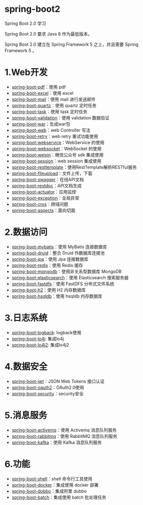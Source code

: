 # spring-boot2

Spring Boot 2.0 学习

Spring Boot 2.0 要求 Java 8 作为最低版本。

Spring Boot 2.0 建立在 Spring Framework 5 之上，并且需要 Spring Framework 5 。

# 1.Web开发

* [spring-boot-pdf](https://github.com/jeikerxiao/spring-boot2/tree/master/spring-boot-pdf)：使用 pdf
* [spring-boot-excel](https://github.com/jeikerxiao/spring-boot2/tree/master/spring-boot-excel)：使用 excel
* [spring-boot-mail](https://github.com/jeikerxiao/spring-boot2/tree/master/spring-boot-mail)：使用 mail 进行发送邮件
* [spring-boot-quartz](https://github.com/jeikerxiao/spring-boot2/tree/master/spring-boot-quartz)：使用 quartz 定时任务
* [spring-boot-task](https://github.com/jeikerxiao/spring-boot2/tree/master/spring-boot-task)：使用 task 定时任务
* [spring-boot-validation](https://github.com/jeikerxiao/spring-boot2/tree/master/spring-boot-validation)：使用 validation 数据验证
* [spring-boot-war](https://github.com/jeikerxiao/spring-boot2/tree/master/spring-boot-war)：生成war包
* [spring-boot-web](https://github.com/jeikerxiao/spring-boot2/tree/master/spring-boot-web)：web Controller 写法
* [spring-boot-retry](https://github.com/jeikerxiao/spring-boot2/tree/master/spring-boot-retry)：web retry 重试功能使用
* [spring-boot-webservice](https://github.com/jeikerxiao/spring-boot2/tree/master/spring-boot-webservice)：WebService 的使用
* [spring-boot-websocket](https://github.com/jeikerxiao/spring-boot2/tree/master/spring-boot-websocket)：WebSocket 的使用
* [spring-boot-weixin](https://github.com/jeikerxiao/spring-boot2/tree/master/spring-boot-weixin)：微信公众号 sdk 集成使用
* [spring-boot-session](https://github.com/jeikerxiao/spring-boot2/tree/master/spring-boot-session)：web session 集成使用
* [spring-boot-resttemplate](https://github.com/jeikerxiao/spring-boot/tree/master/spring-boot-resttemplate)：使用RestTemplate解析RESTful服务
* [spring-boot-fileupload](https://github.com/jeikerxiao/spring-boot/tree/master/spring-boot-fileupload)：文件上传，下载
* [spring-boot-swagger](https://github.com/jeikerxiao/spring-boot/tree/master/spring-boot-swagger)：在线API文档
* [spring-boot-restdoc](https://github.com/jeikerxiao/spring-boot/tree/master/spring-boot-restdoc)：API文档生成
* [spring-boot-actuator](https://github.com/jeikerxiao/spring-boot/tree/master/spring-boot-actuator)：应用监控
* [spring-boot-exception](https://github.com/jeikerxiao/spring-boot/tree/master/spring-boot-exception)：全局异常
* [spring-boot-cros](https://github.com/jeikerxiao/spring-boot/tree/master/spring-boot-cros)：跨域问题
* [spring-boot-aspects](https://github.com/jeikerxiao/spring-boot2/tree/master/spring-boot-aspects)：面向切面


# 2.数据访问

* [spring-boot-mybatis](https://github.com/jeikerxiao/spring-boot2/tree/master/spring-boot-mybatis)：使用 MyBatis 连接数据库
* [spring-boot-druid](https://github.com/jeikerxiao/spring-boot2/tree/master/spring-boot-druid)：整合 Druid 作数据库连接池
* [spring-boot-jpa](https://github.com/jeikerxiao/spring-boot2/tree/master/spring-boot-jpa)：使用 Jpa 连接数据库
* [spring-boot-redis](https://github.com/jeikerxiao/spring-boot2/tree/master/spring-boot-redis)：使用 Redis 缓存
* [spring-boot-mongodb](https://github.com/jeikerxiao/spring-boot2/tree/master/spring-boot-mongodb)：使用非关系型数据库 MongoDB
* [spring-boot-elasticsearch](https://github.com/jeikerxiao/spring-boot2/tree/master/spring-boot-elasticsearch)：使用 Elasticsearch 搜索服务器
* [spring-boot-fastdfs](https://github.com/jeikerxiao/spring-boot/tree/master/spring-boot-fastdfs)：使用 FastDFS 分布式文件系统
* [spring-boot-h2](https://github.com/jeikerxiao/spring-boot2/tree/master/spring-boot-h2)：使用 H2 内存数据库
* [spring-boot-hsqldb](https://github.com/jeikerxiao/spring-boot2/tree/master/spring-boot-hsqldb)：使用 hsqldb 内存数据库

# 3.日志系统

* [spring-boot-logback](https://github.com/jeikerxiao/spring-boot2/tree/master/spring-boot-logback): logback使用
* [spring-boot-lo4j](https://github.com/jeikerxiao/spring-boot2/tree/master/spring-boot-lo4j): 集成lo4j
* [spring-boot-lo4j2](https://github.com/jeikerxiao/spring-boot2/tree/master/spring-boot-lo4j2): 集成lo4j2


# 4.数据安全

* [spring-boot-jwt](https://github.com/jeikerxiao/spring-boot2/tree/master/spring-boot-jwt)：JSON Web Tokens 接口认证
* [spring-boot-oauth2](https://github.com/jeikerxiao/spring-boot2/tree/master/spring-boot-oauth2)：OAuth2.0使用
* [spring-boot-security](https://github.com/jeikerxiao/spring-boot2/tree/master/spring-boot-security)：security安全

# 5.消息服务

* [spring-boot-activemq](https://github.com/jeikerxiao/spring-boot2/tree/master/spring-boot-activemq)：使用 Activemq 消息队列服务
* [spring-boot-rabbitmq](https://github.com/jeikerxiao/spring-boot2/tree/master/spring-boot-rabbitmq)：使用 RabbitMQ 消息队列服务
* [spring-boot-kafka](https://github.com/jeikerxiao/spring-boot2/tree/master/spring-boot-kafka)：使用 Kafka 消息队列服务

# 6.功能

* [spring-boot-shell](https://github.com/jeikerxiao/spring-boot2/tree/master/spring-boot-shell)：shell 命令行工具使用
* [spring-boot-docker](https://github.com/jeikerxiao/spring-boot2/tree/master/spring-boot-docker)：集成使用 docker 部署
* [spring-boot-dobbo](https://github.com/jeikerxiao/spring-boot2/tree/master/spring-boot-dobbo)：集成阿里 dubbo 
* [spring-boot-batch](https://github.com/jeikerxiao/spring-boot2/tree/master/spring-boot-batch)：集成使用 batch 批处理任务



